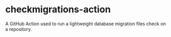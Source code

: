 # checkmigrations-action
A GitHub Action used to run a lightweight database migration files check on a repository. 
